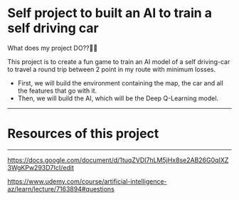 # Self project to built an AI to train a self driving car

What does my project DO??🤔🤔

This project is to create a fun game to train an AI model of a self driving-car to travel a round trip between 2 point in my route with minimum losses. 
* First, we will build the environment containing the map, the car and all the features that go with it.
* Then, we will build the AI, which will be the Deep Q-Learning model. 
 --------------------------------------------------------------------------------------------------------------------------------------------------------
 
# Resources of this project
______________________________________________________________________________________________________________________________________________________
https://docs.google.com/document/d/1tuqZVDI7hLM5jHx8se2AB26G0qIXZ3WgKPw293D7IcI/edit

https://www.udemy.com/course/artificial-intelligence-az/learn/lecture/7163894#questions
